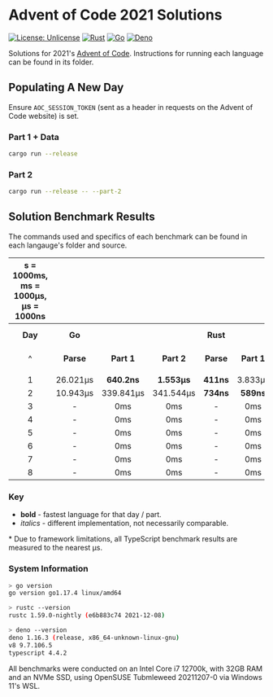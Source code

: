 # Advent of Code 2021 Solutions

[![License: Unlicense](https://img.shields.io/badge/license-Unlicense-blue.svg)](http://unlicense.org/)
[![Rust](https://github.com/maneac/aoc2021/actions/workflows/rust.yml/badge.svg)](https://github.com/maneac/aoc2021/actions/workflows/rust.yml)
[![Go](https://github.com/maneac/aoc2021/actions/workflows/golang.yml/badge.svg)](https://github.com/maneac/aoc2021/actions/workflows/golang.yml)
[![Deno](https://github.com/maneac/aoc2021/actions/workflows/deno.yml/badge.svg)](https://github.com/maneac/aoc2021/actions/workflows/deno.yml)

Solutions for 2021's [Advent of Code](https://adventofcode.com/2021). Instructions for running each language can be found in its folder.

## Populating A New Day

Ensure `AOC_SESSION_TOKEN` (sent as a header in requests on the Advent of Code website) is set.

### Part 1 + Data

```bash
cargo run --release
```

### Part 2

```bash
cargo run --release -- --part-2
```

## Solution Benchmark Results

The commands used and specifics of each benchmark can be found in each langauge's folder and source.

<centre>

| s = 1000ms, ms = 1000&mu;s, &mu;s = 1000ns ||||||||||
|:---:|:---:|:---:|:---:|:---:|:---:|:---:|:---:|:---:|:--:|
| **Day**   | **Go**                                            ||| **Rust**                                ||| **TypeScript (Deno)\***               |||
| ^         | **Parse**     | **Part 1**    | **Part 2**        | **Parse** | **Part 1**    | **Part 2**    | **Parse** | **Part 1**    | **Part 2**    |
|||||||||||
| 1         | 26.021&mu;s   | **640.2ns**   | **1.553&mu;s**    | **411ns** | 3.833&mu;s    | 22.965&mu;s   | 116&mu;s  | 36&mu;s       | 88&mu;s       |
| 2         | 10.943&mu;s   | 339.841&mu;s  | 341.544&mu;s      | **734ns** | **589ns**     | 17.61&mu;s    | 180&mu;s  | 32&mu;s       | **16&mu;s**   |
| 3         | -             | 0ms           | 0ms               | -         | 0ms           | 0ms           | -         | 0ms           | 0ms           |
| 4         | -             | 0ms           | 0ms               | -         | 0ms           | 0ms           | -         | 0ms           | 0ms           |
| 5         | -             | 0ms           | 0ms               | -         | 0ms           | 0ms           | -         | 0ms           | 0ms           |
| 6         | -             | 0ms           | 0ms               | -         | 0ms           | 0ms           | -         | 0ms           | 0ms           |
| 7         | -             | 0ms           | 0ms               | -         | 0ms           | 0ms           | -         | 0ms           | 0ms           |
| 8         | -             | 0ms           | 0ms               | -         | 0ms           | 0ms           | -         | 0ms           | 0ms           |

</centre>

### Key

- **bold** - fastest language for that day / part.
- *italics* - different implementation, not necessarily comparable.

\* Due to framework limitations, all TypeScript benchmark results are measured to the nearest &mu;s.

### System Information

```sh
> go version
go version go1.17.4 linux/amd64

> rustc --version
rustc 1.59.0-nightly (e6b883c74 2021-12-08)

> deno --version
deno 1.16.3 (release, x86_64-unknown-linux-gnu)
v8 9.7.106.5
typescript 4.4.2
```

All benchmarks were conducted on an Intel Core i7 12700k, with 32GB RAM and an NVMe SSD, using OpenSUSE Tubmleweed 20211207-0 via Windows 11's WSL.
